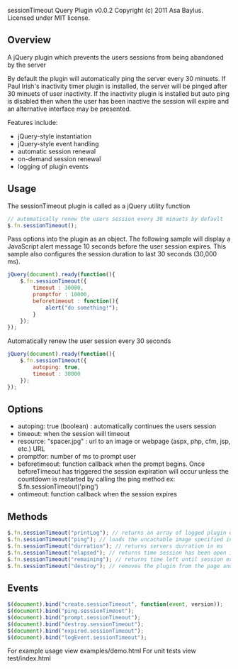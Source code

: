 sessionTimeout Query Plugin v0.0.2
Copyright (c) 2011 Asa Baylus. Licensed under MIT license.

## Overview

A jQuery plugin which prevents the users sessions from being abandoned by the server

By default the plugin will automatically ping the server every 30 minuets.
If Paul Irish's inactivity timer plugin is installed, the server will be pinged after 30 minuets of user inactivity.
If the inactivity plugin is installed but auto ping is disabled then when the user has been inactive the session will expire and an alternative interface may be presented.

Features include:

* jQuery-style instantiation
* jQuery-style event handling
* automatic session renewal
* on-demand session renewal
* logging of plugin events

## Usage

The sessionTimeout plugin is called as a jQuery utility function

```js
// automatically renew the users session every 30 minuets by default
$.fn.sessionTimeout();
```

Pass options into the plugin as an object. The following sample will display a JavaScript 
alert message 10 seconds before the user session expires. This sample also configures the 
session duration to last 30 seconds (30,000 ms). 

```js
jQuery(document).ready(function(){
    $.fn.sessionTimeout({
        timeout : 30000,
        promptfor : 10000,
        beforetimeout : function(){ 
            alert("do something!");
        } 
    }); 
});
```

Automatically renew the user session every 30 seconds

```js
jQuery(document).ready(function(){
    $.fn.sessionTimeout({
        autoping: true,
        timeout : 30000
    }); 
});
```

## Options

* autoping: true (boolean) : automatically continues the users session
* timeout:  when the session will timeout
* resource: "spacer.jpg" : url to an image or webpage (aspx, php, cfm, jsp, etc.) URL
* promptfor: number of ms to prompt user
* beforetimeout: function callback when the prompt begins. Once beforeTimeout has triggered the session expiration will occur unless the countdown is restarted by calling the ping method ex: $.fn.sessionTimeout('ping') 
* ontimeout: function callback when the session expires


## Methods

```js
$.fn.sessionTimeout("printLog"); // returns an array of logged plugin events
$.fn.sessionTimeout("ping"); // loads the uncachable image specified in the Options img from the server 
$.fn.sessionTimeout("durration"); // returns servers durration in ms 
$.fn.sessionTimeout("elapsed"); // returns time session has been open in ms 
$.fn.sessionTimeout("remaining"); // returns time left until session expires in ms
$.fn.sessionTimeout("destroy"); // removes the plugin from the page and cleans up references
```


## Events


```js
$(document).bind("create.sessionTimeout", function(event, version));
$(document).bind("ping.sessionTimeout");
$(document).bind("prompt.sessionTimeout");
$(document).bind("destroy.sessionTimeout");
$(document).bind("expired.sessionTimeout");
$(document).bind("logEvent.sessionTimeout");
```

For example usage view examples/demo.html
For unit tests view test/index.html




